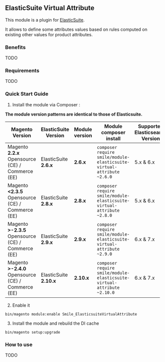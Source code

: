 ## ElasticSuite Virtual Attribute

This module is a plugin for [ElasticSuite](https://github.com/Smile-SA/elasticsuite).

It allows to define some attributes values based on rules computed on existing other values for product attributes.

### Benefits

TODO

### Requirements

TODO

### Quick Start Guide

1. Install the module via Composer :

**The module version patterns are identical to those of Elasticsuite.**

Magento Version                                     | ElasticSuite Version    | Module version | Module composer install                                                           | Supported Elasticsearch Version | Actively maintained
----------------------------------------------------|-------------------------|----------------|----------------------------------------------------------------------------|---------------------------------|---------------------
Magento **2.2.x** Opensource (CE) / Commerce (EE)   | ElasticSuite **2.6.x**  | **2.6.x**      | ```composer require smile/module-elasticsuite-virtual-attribute ~2.6.0```  | 5.x & 6.x                       | No
Magento **<2.3.5** Opensource (CE) / Commerce (EE)  | ElasticSuite **2.8.x**  | **2.8.x**      | ```composer require smile/module-elasticsuite-virtual-attribute ~2.8.0```  | 5.x & 6.x                       | No
Magento **>-2.3.5** Opensource (CE) / Commerce (EE) | ElasticSuite **2.9.x**  | **2.9.x**      | ```composer require smile/module-elasticsuite-virtual-attribute ~2.9.0```  | 6.x & 7.x                       | **Yes**
Magento **>-2.4.0** Opensource (CE) / Commerce (EE) | ElasticSuite **2.10.x** | **2.10.x**     | ```composer require smile/module-elasticsuite-virtual-attribute ~2.10.0``` | 6.x & 7.x                       | **Yes**

2. Enable it

``` bin/magento module:enable Smile_ElasticsuiteVirtualAttribute ```

3. Install the module and rebuild the DI cache

``` bin/magento setup:upgrade ```


### How to use

TODO
